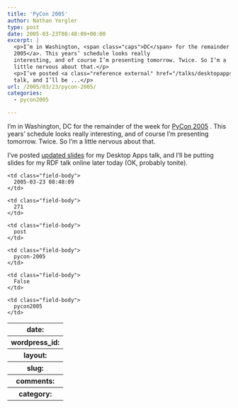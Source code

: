 ```yaml
---
title: 'PyCon 2005'
author: Nathan Yergler
type: post
date: 2005-03-23T08:48:09+00:00
excerpt: |
  <p>I’m in Washington, <span class="caps">DC</span> for the remainder of the week for <a class="reference external" href="http://pycon.org/dc2005/">PyCon
  2005</a>. This years’ schedule looks really
  interesting, and of course I’m presenting tomorrow. Twice. So I’m a
  little nervous about that.</p>
  <p>I’ve posted <a class="reference external" href="/talks/desktopapps/">updated slides</a> for my Desktop Apps
  talk, and I’ll be ...</p>
url: /2005/03/23/pycon-2005/
categories:
  - pycon2005

---
```

I’m in Washington, <span class="caps">DC</span> for the remainder of the week for [PyCon 2005][1] . This years’ schedule looks really interesting, and of course I’m presenting tomorrow. Twice. So I’m a little nervous about that.

I’ve posted [updated slides][2]  for my Desktop Apps talk, and I’ll be putting slides for my <span class="caps">RDF</span> talk online later today (<span class="caps">OK</span>, probably tonite).

<table class="docutils field-list" frame="void" rules="none">
  <col class="field-name" /> <col class="field-body" /> <tr class="field">
    <th class="field-name">
      date:
    </th>

    <td class="field-body">
      2005-03-23 08:48:09
    </td>
  </tr>

  <tr class="field">
    <th class="field-name">
      wordpress_id:
    </th>

    <td class="field-body">
      271
    </td>
  </tr>

  <tr class="field">
    <th class="field-name">
      layout:
    </th>

    <td class="field-body">
      post
    </td>
  </tr>

  <tr class="field">
    <th class="field-name">
      slug:
    </th>

    <td class="field-body">
      pycon-2005
    </td>
  </tr>

  <tr class="field">
    <th class="field-name">
      comments:
    </th>

    <td class="field-body">
      False
    </td>
  </tr>

  <tr class="field">
    <th class="field-name">
      category:
    </th>

    <td class="field-body">
      pycon2005
    </td>
  </tr>
</table>

 [1]: http://pycon.org/dc2005/
 [2]: /talks/desktopapps/